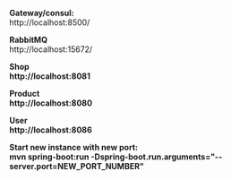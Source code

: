 <strong>Gateway/consul:</strong><br>
http://localhost:8500/

<strong>RabbitMQ</strong><br>
http://localhost:15672/

<strong>Shop<strong><br>
http://localhost:8081

<strong>Product<strong><br>
http://localhost:8080

<strong>User<strong><br>
http://localhost:8086

<strong>Start new instance with new port:</strong><br>
mvn spring-boot:run -Dspring-boot.run.arguments="--server.port=NEW_PORT_NUMBER"



